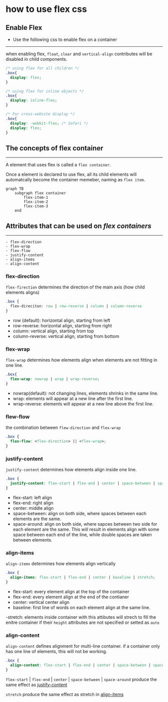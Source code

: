 # **how to use flex css**

## Enable Flex
- Use the following css to enable flex on a container
- ---

when enabling flex, `float`, `clear` and `vertical-align` contributes will be disabled in child components.

```css
/* using flex for all children */
.box{
  display: flex;
}

/* using flex for inline objects */
.box{
  display: inline-flex;
}

/* For cross-website display */
.box{
  display: -webkit-flex; /* Safari */
  display: flex;
}
```

## The concepts of flex container 
---

A element that uses flex is called a `flex container`.

Once a element is declared to use flex, all its child elements will automatcally become the container memeber, naming as `flex item`.

```mermaid
graph TB
    subgraph flex container
        flex-item-1
        flex-item-2
        flex-item-3
    end
```

## Attributes that can be used on _**flex containers**_

---

```
- flex-direction
- flex-wrap
- flex-flow
- justify-content
- align-items
- align-content
```

### flex-direction

`flex-firection` determines the direction of the main axis (how child elements aligns)

```css
.box {
  flex-direciton: row | row-reverse | column | column-reverse
}
```

- row (default): horizontal align, starting from left
- row-reverse: horizontal align, starting from right
- column: vertical align, starting from top
- column-reverse: vertical align, starting from bottom

### flex-wrap

`flex-wrap` determines how elements align when elements are not fitting in one line.

```css
.box{
  flex-wrap: nowrap | wrap | wrap-reverse;
}
```

- nowrap(default): not changing lines, elements shrinks in the same line.
- wrap: elements will appear at a new line after the first line.
- wrap-reverse: elements will appear at a new line above the first line.

### flew-flow

the combination between `flew-direction` and `flex-wrap`

```css
.box {
  flex-flow: <flex-direction> || <flex-wrap>;
}
```

### <a name="justify-content"> </a> justify-content 

`justify-content` determines how elements align inside one line.

```css
.box {
  justify-content: flex-start | flex-end | center | space-between | space-around;
}
```

- flex-start: left align
- flex-end: right align
- center: middle align
- space-between: align on both side, where spaces between each elements are the same.
- space-around: align on both side, where sapces between two side for each element are the same. This will result in elements align with some space between each end of the line, while double spaces are taken between elements.


### <a name="align-items"> </a> align-items

`align-items` determines how elements align vertically

```css
.box {
  align-items: flex-start | flex-end | center | baseline | stretch;
}
```

- flex-start: every element align at the top of the container
- flex-end: every element align at the end of the contianer
- center: vertical center align
- baseline: first line of words on each element align at the same line.

-stretch: elements inside container with this attibutes will strech to fill the enitre container if their `height` attributes are not specified or setted as `auto`

### align-content

`align-content` defines alignment for multi-line container. if a container only has one line of elements, this will not be working.

```css
.box {
  align-content: flex-start | flex-end | center | space-between | space-around | stretch;
}
```

`flex-start` | `flex-end` | `center` | `space-between` | `space-around` produce the same effect as [justify-content](#a-name%22justify-content%22-a-justify-content)

`stretch` produce the same effect as stretch in [align-items](#a-name%22align-items%22-a-align-items)

